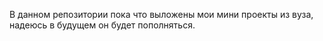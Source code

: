 В данном репозитории пока что выложены мои мини проекты из вуза, надеюсь в будущем он будет пополняться.
